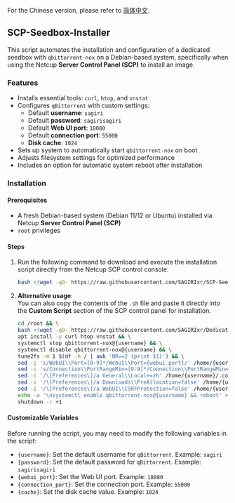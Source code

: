 For the Chinese version, please refer to [简体中文](https://github.com/SAGIRIxr/SCP-Seedbox-Installer/blob/main/README_zh.md).


## SCP-Seedbox-Installer

This script automates the installation and configuration of a dedicated seedbox with `qbittorrent-nox` on a Debian-based system, specifically when using the Netcup **Server Control Panel (SCP)** to install an image.

### Features

- Installs essential tools: `curl`, `htop`, and `vnstat`
- Configures `qBittorrent` with custom settings:
  - Default **username**: `sagiri`
  - Default **password**: `sagirisagiri`
  - Default **Web UI port**: `18080`
  - Default **connection port**: `55000`
  - **Disk cache**: `1024`
- Sets up system to automatically start `qbittorrent-nox` on boot
- Adjusts filesystem settings for optimized performance
- Includes an option for automatic system reboot after installation

### Installation

#### Prerequisites

- A fresh Debian-based system (Debian 11/12 or Ubuntu) installed via Netcup **Server Control Panel (SCP)**
- `root` privileges

#### Steps

1. Run the following command to download and execute the installation script directly from the Netcup SCP control console:
   ```bash
   bash <(wget -qO- https://raw.githubusercontent.com/SAGIRIxr/SCP-Seedbox-Installer/main/SCP-Seedbox-Installer.sh)
   ```

2. **Alternative usage**:  
   You can also copy the contents of the `.sh` file and paste it directly into the **Custom Script** section of the SCP control panel for installation.

    ```bash
    cd /root && \
    bash <(wget -qO- https://raw.githubusercontent.com/SAGIRIxr/Dedicated-Seedbox/main/Install.sh) -u {username} -p {password} -c {cache} -q 4.3.8 -l v1.2.14 -x && \
    apt install -y curl htop vnstat && \
    systemctl stop qbittorrent-nox@{username} && \
    systemctl disable qbittorrent-nox@{username} && \
    tune2fs -m 1 $(df -h / | awk 'NR==2 {print $1}') && \
    sed -i 's/WebUI\\Port=[0-9]*/WebUI\\Port={webui_port}/' /home/{username}/.config/qBittorrent/qBittorrent.conf && \
    sed -i 's/Connection\\PortRangeMin=[0-9]*/Connection\\PortRangeMin={connection_port}/' /home/{username}/.config/qBittorrent/qBittorrent.conf && \
    sed -i '/\[Preferences\]/a General\\Locale=zh' /home/{username}/.config/qBittorrent/qBittorrent.conf && \
    sed -i '/\[Preferences\]/a Downloads\\PreAllocation=false' /home/{username}/.config/qBittorrent/qBittorrent.conf && \
    sed -i '/\[Preferences\]/a WebUI\\CSRFProtection=false' /home/{username}/.config/qBittorrent/qBittorrent.conf && \
    echo -e '\nsystemctl enable qbittorrent-nox@{username} && reboot' >> /root/BBRx.sh && \
    shutdown -r +1
    ```

#### Customizable Variables

Before running the script, you may need to modify the following variables in the script:

- `{username}`: Set the default username for `qBittorrent`. Example: `sagiri`
- `{password}`: Set the default password for `qBittorrent`. Example: `sagirisagiri`
- `{webui_port}`: Set the Web UI port. Example: `18080`
- `{connection_port}`: Set the connection port. Example: `55000`
- `{cache}`: Set the disk cache value. Example: `1024`
